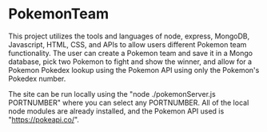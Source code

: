 # PokemonTeam
This project utilizes the tools and languages of node, express, MongoDB, Javascript, HTML, CSS, and APIs to allow users different Pokemon team functionality. The user can create a Pokemon team and save it in a Mongo database, pick two Pokemon to fight and show the winner, and allow for a Pokemon Pokedex lookup using the Pokemon API using only the Pokemon's Pokedex number.

The site can be run locally using the "node ./pokemonServer.js PORTNUMBER" where you can select any PORTNUMBER. All of the local node modules are already installed, and the Pokemon API used is "https://pokeapi.co/".
